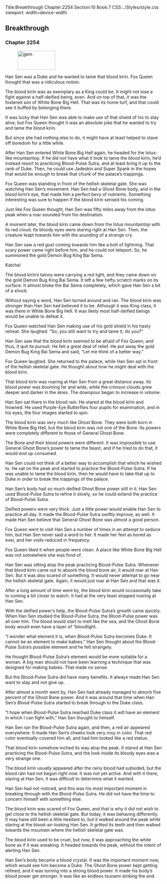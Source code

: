 Title:Breakthrough 
Chapter:2254 
Section:10 
Book:7 
CSS:../Styles/style.css 
viewport: width=device-width
  
## Breakthrough
### Chapter 2254 
<figure>
	<img src="../Images/gem.gif" alt="gem" id="gem" width="120" height="60" />
</figure>
  

  
  Han Sen was a Duke and he wanted to tame that blood kirin. Fox Queen thought that was a ridiculous notion.

The blood kirin was as exemplary as a King could be. It might not lose a fight against a half-deified being, even. And on top of that, it was the fostered son of White Bone Big Hell. That was its home turf, and that could see it buffed by belonging there.

It was lucky that Han Sen was able to make use of that shield of his to stay alive, but Fox Queen thought it was an absolute joke that he wanted to try and tame the blood kirin.

But since she had nothing else to do, it might have at least helped to stave off boredom for a little while.

After Han Sen entered White Bone Big Hell again, he headed for the lotus-like mountaintop. If he did not have what it took to tame the blood kirin, he’d instead resort to practicing Blood-Pulse Sutra, and at least bring it up to the rank of Duke. Then, he could use Jadeskin and Super Spank in the hopes that would be enough to break that chunk of the palace’s trappings.

Fox Queen was standing in front of the hellish skeletal gate. She was watching Han Sen’s movement. Han Sen had a Ghost Bone body, and in the blood kirin’s eye, that made him a perfect bevy of nutrients. Something interesting was sure to happen if the blood kirin sensed his coming.

Just like Fox Queen thought, Han Sen was fifty miles away from the lotus peak when a roar sounded from his destination.

A moment later, the blood kirin came down from the lotus mountaintop with its red cloud. Its bloody eyes were staring right at Han Sen. Then, the creature leapt towards him with the sounding of a strange cry.

Han Sen saw a red gust coming towards him like a bolt of lightning. That scary power came right before him, and he could not teleport. So, he summoned the gold Demon Bug King Bai Sema.

Katcha!

The blood kirin’s talons were carrying a red light, and they came down on the gold Demon Bug King Bai Sema. It left a few hefty scratch marks on its surface. It almost broke the Bai Sema completely, which gave Han Sen a bit of a shock.

Without saying a word, Han Sen turned around and ran. The blood kirin was stronger than Han Sen had believed it to be. Although it was King class, it was there in White Bone Big Hell. It was likely most half-deified beings would be unable to defeat it.

Fox Queen watched Han Sen making use of his gold shield in his hasty retreat. She laughed. “So, you still want to try and tame it, do you?”

Han Sen saw that the blood kirin seemed to be afraid of Fox Queen, and thus, it quit its pursuit. He felt a great deal of relief. He put away the gold Demon Bug King Bai Sema and said, “Let me think of a better way.”

Fox Queen laughed. She returned to the palace, while Han Sen sat in front of the hellish skeletal gate. He thought about how he might deal with the blood kirin.

That blood kirin was roaring at Han Sen from a great distance away. Its blood power was booming far and wide, while the crimson clouds grew deeper and darker in the skies. The downpour began to increase in volume.

Han Sen sat there in the blood rain. He stared at the blood kirin and frowned. He used Purple-Eye Butterflies four pupils for examination, and in his eyes, the four images started to spin.

The blood kirin was very much like Ghost Bone. They were both born in White Bone Big Hell, but the blood kirin was not one of the Bone. Its powers were completely different to those of General Ghost Bone.

The Bone and their blood powers were different. It was impossible to use General Ghost Bone’s power to tame the beast, and if he tried to do that, it would end up consumed.

Han Sen could not think of a better way to accomplish that which he wished to. He sat on the peak and started to practice the Blood-Pulse Sutra. If he was unable to tame the blood kirin, then he would have to take that up to Duke in order to break the trappings of the palace.

Han Sen’s body had so much deified Ghost Bone power still in it. Han Sen used Blood-Pulse Sutra to refine it slowly, so he could extend the practice of Blood-Pulse Sutra.

Deified powers were very thick. Just a little power would enable Han Sen to practice all day. It made the Blood-Pulse Sutra swiftly improve, as well. It made Han Sen believe that General Ghost Bone was almost a good person.

Fox Queen went to visit Han Sen a number of times in an attempt to seduce him, but Han Sen never said a word to her. It made her feel as bored as ever, and her visits reduced in frequency.

Fox Queen liked it when people were clean. A place like White Bone Big Hell was not somewhere she was fond of.

Han Sen was sitting atop the peak practicing Blood-Pulse Sutra. Whenever that blood kirin came out to absorb the blood bone air, it would roar at Han Sen. But it was also scared of something. It would never attempt to go near the hellish skeletal gate. Again, it would just roar at Han Sen and that was it.

After a long amount of time went by, the blood kirin would occasionally take to coming a bit closer to watch. It had at the very least stopped roaring at Han Sen.

With the deified power’s help, the Blood-Pulse Sutra’s growth came quickly. When Han Sen studied the Blood-Pulse Sutra, the Blood-Pulse power was all over him. The blood would start to melt like the sea, and the Ghost Bone body would even have a layer of “bloodlight.

“I wonder what element it is, when Blood-Pulse Sutra becomes Duke. It cannot be an element to make babies.” Han Sen thought about the Blood-Pulse Sutra’s possible element and he felt strangely.

He thought Blood-Pulse Sutra’s element would be more suitable for a woman. A big man should not have been learning a technique that was designed for making babies. That made no sense.

But the Blood-Pulse Sutra did have many benefits. It always made Han Sen want to stay and not give up.

After almost a month went by, Han Sen had already managed to absorb five percent of the Ghost Bone power. And it was around that time when Han Sen’s Blood-Pulse Sutra started to break through to the Duke class.

“I hope when Blood-Pulse Sutra reached Duke class it will have an element in which I can fight with,” Han Sen thought to himself.

Han Sen ran the Blood-Pulse Sutra again, and then, a red air appeared everywhere. It made Han Sen’s cheeks look very rosy in color. That red color eventually covered him all, and had him looked like a red statue.

That blood kirin somehow inched its way atop the peak. It stared at Han Sen practicing the Blood-Pulse Sutra, and the look inside its bloody eyes was a very strange one.

The blood kirin usually appeared after the rainy blood had subsided, but the blood rain had not begun right now. It was not yet active. And with it there, staring at Han Sen, it was difficult to determine what it wanted.

Han Sen had not noticed, and this was his most important moment in breaking through with the Blood-Pulse Sutra. He did not have the time to concern himself with something else.

The blood kirin was scared of Fox Queen, and that is why it did not wish to get close to the hellish skeletal gate. But today, it was behaving differently. It may have still been a little hesitant to, but it walked around the peak while staring at the blood-air-looking Han Sen. It gritted its teeth and then walked towards the mountain where the hellish skeletal gate was.

The blood kirin used to be cruel, but now, it was approaching the white bone as if it was sneaking. It headed towards the peak, without the intent of alerting Han Sen.

Han Sen’s body became a blood crystal. It was the important moment now, which would see him become a Duke. The Ghost Bone power kept getting refined, and it was turning into a strong blood power. It made his body’s blood power get stronger. It was like an endless tsunami striking the end.
